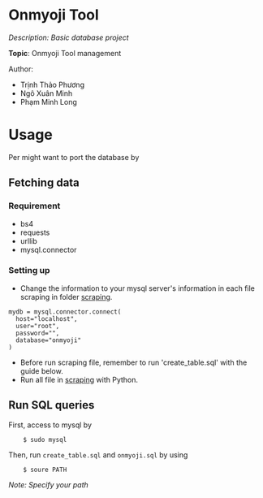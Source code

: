 # Onmyoji Tool
*Description: Basic database project*

**Topic**: Onmyoji Tool management

Author:
- Trịnh Thảo Phương
- Ngô Xuân Minh
- Phạm Minh Long

# Usage
Per might want to port the database by

## Fetching data
### Requirement
- bs4
- requests
- urllib
- mysql.connector
### Setting up
- Change the information to your mysql server's information in each file scraping in folder [scraping](https://github.com/PhuongPhg/Onmyoji_guide/tree/master/scraping).
```
mydb = mysql.connector.connect(
  host="localhost",
  user="root",
  password="",
  database="onmyoji"
)
```
- Before run scraping file, remember to run 'create_table.sql' with the guide below.
- Run all file in [scraping](https://github.com/PhuongPhg/Onmyoji_guide/tree/master/scraping) with Python. 

## Run SQL queries
First, access to mysql by
```
    $ sudo mysql
```

Then, run `create_table.sql` and `onmyoji.sql` by using
```
    $ soure PATH
```
*Note: Specify your path*